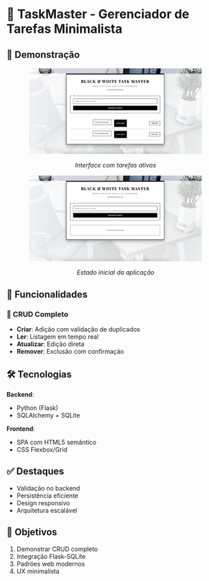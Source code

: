 # 🖤 TaskMaster - Gerenciador de Tarefas Minimalista

## 📸 Demonstração

<div align="center">
  <img src="images/Com%20tarefas.png" alt="Tarefas Pendentes" width="400"/>
  <p><em>Interface com tarefas ativas</em></p>
  
  <img src="images/Sem%20tarefas.png" alt="Sem Tarefas" width="400"/>
  <p><em>Estado inicial da aplicação</em></p>
</div>

## 🧩 Funcionalidades

### 🔄 CRUD Completo
- **Criar**: Adição com validação de duplicados
- **Ler**: Listagem em tempo real
- **Atualizar**: Edição direta
- **Remover**: Exclusão com confirmação

## 🛠️ Tecnologias

**Backend**:
- Python (Flask)
- SQLAlchemy + SQLite

**Frontend**:
- SPA com HTML5 semântico
- CSS Flexbox/Grid

## ✅ Destaques
- Validação no backend
- Persistência eficiente
- Design responsivo
- Arquitetura escalável

## 🎯 Objetivos
1. Demonstrar CRUD completo
2. Integração Flask-SQLite
3. Padrões web modernos
4. UX minimalista